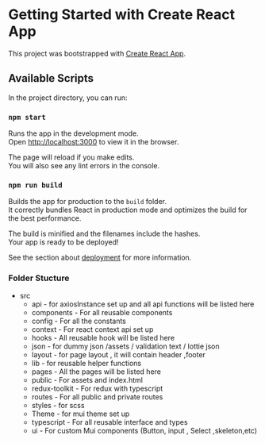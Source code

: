 # Getting Started with Create React App

This project was bootstrapped with [Create React App](https://github.com/facebook/create-react-app).

## Available Scripts

In the project directory, you can run:

### `npm start`

Runs the app in the development mode.\
Open [http://localhost:3000](http://localhost:3000) to view it in the browser.

The page will reload if you make edits.\
You will also see any lint errors in the console.



### `npm run build`

Builds the app for production to the `build` folder.\
It correctly bundles React in production mode and optimizes the build for the best performance.

The build is minified and the filenames include the hashes.\
Your app is ready to be deployed!

See the section about [deployment](https://facebook.github.io/create-react-app/docs/deployment) for more information.


### Folder Stucture

 - src
    - api - for axiosInstance set up and all api functions will be listed here
    - components - For all reusable components
    - config - For all the constants 
    - context - For react context api set up
    - hooks - All reusable hook will be listed here
    - json - for dummy json /assets / validation text / lottie json
    - layout - for page layout , it will contain header ,footer
    - lib - for reusable helper functions
    - pages - All the pages will be listed here
    - public - For assets and index.html
    - redux-toolkit - For redux with typescript
    - routes - For all public and private routes
    - styles - for scss 
    - Theme - for mui theme set up
    - typescript - For all reusable interface and types
    - ui - For custom Mui components (Button, input , Select ,skeleton,etc)


